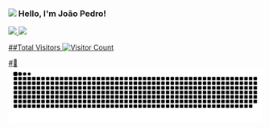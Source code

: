 ### <img src="https://raw.githubusercontent.com/alexnaiman/alexnaiman/master/resources/welcomeglitch.gif" width="50px" /> Hello, I'm João Pedro!

<div>
  <a href="https://github.com/jpedroreiss">
  <img height="180em" src="https://github-readme-stats.vercel.app/api?username=jpedroreiss&show_icons=true&theme=tokyonight&include_all_commits=true&count_private=true"/>
  <img height="180em" src="https://github-readme-stats.vercel.app/api/top-langs/?username=jpedroreiss&&layout=compact&hide=shell&theme=tokyonight"/>
</div>
  
##Total Visitors 
![Visitor Count](https://profile-counter.glitch.me/{jpedroreiss}/count.svg) 

  
#:snake: 
 <img src="https://raw.githubusercontent.com/Platane/snk/output/github-contribution-grid-snake.svg"/>  



